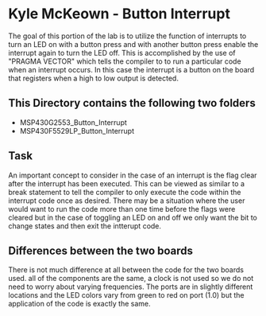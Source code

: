 # Kyle McKeown - Button Interrupt
The goal of this portion of the lab is to utilize the function of interrupts to turn an LED on with a button press and with another button press enable the interrupt again to turn the LED off. This is accomplished by the use of "PRAGMA VECTOR" which tells the compiler to to run a particular code when an interrupt occurs. In this case the interrupt is a button on the board that registers when a high to low output is detected. 

## This Directory contains the following two folders

* MSP430G2553_Button_Interrupt
* MSP430F5529LP_Button_Interrupt

## Task

An important concept to consider in the case of an interrupt is the flag clear after the interrupt has been executed. This can be viewed as similar to a break statement to tell the compiler to only execute the code within the interrupt code once as desired. There may be a situation where the user would want to run the code more than one time before the flags were cleared but in the case of toggling an LED on and off we only want the bit to change states and then exit the intterupt code.

## Differences between the two boards

There is not much difference at all between the code for the two boards used. all of the components are the same, a clock is not used so we do not need to worry about varying frequencies.
The ports are in slightly different locations and the LED colors vary from green to red on port (1.0) but the application of the code is exactly the same.

